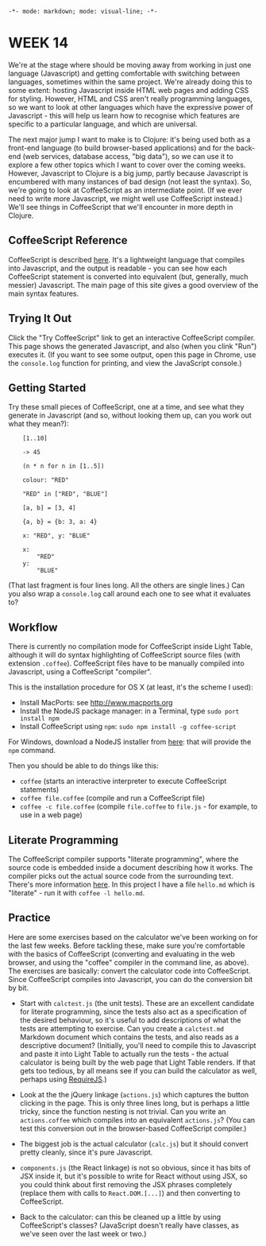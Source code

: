 `-*- mode: markdown; mode: visual-line; -*-`

# WEEK 14

We're at the stage where should be moving away from working in just one language (Javascript) and getting comfortable with switching between languages, sometimes within the same project. We're already doing this to some extent: hosting Javascript inside HTML web pages and adding CSS for styling. However, HTML and CSS aren't really programming languages, so we want to look at other languages which have the expressive power of Javascript - this will help us learn how to recognise which features are specific to a particular language, and which are universal.

The next major jump I want to make is to Clojure: it's being used both as a front-end language (to build browser-based applications) and for the back-end (web services, database access, "big data"), so we can use it to explore a few other topics which I want to cover over the coming weeks. However, Javascript to Clojure is a big jump, partly because Javascript is encumbered with many instances of bad design (not least the syntax). So, we're going to look at CoffeeScript as an intermediate point. (If we ever need to write more Javascript, we might well use CoffeeScript instead.) We'll see things in CoffeeScript that we'll encounter in more depth in Clojure.

## CoffeeScript Reference

CoffeeScript is described [here](http://jashkenas.github.io/coffee-script/). It's a lightweight language that compiles into Javascript, and the output is readable - you can see how each CoffeeScript statement is converted into equivalent (but, generally, much messier) Javascript. The main page of this site gives a good overview of the main syntax features.

## Trying It Out

Click the "Try CoffeeScript" link to get an interactive CoffeeScript compiler. This page shows the generated Javascript, and also (when you clink "Run") executes it. (If you want to see some output, open this page in Chrome, use the `console.log` function for printing, and view the JavaScript console.)

## Getting Started

Try these small pieces of CoffeeScript, one at a time, and see what they generate in Javascript (and so, without looking them up, can you work out what they mean?):

        [1..10]

        -> 45

        (n * n for n in [1..5])

        colour: "RED"
        
        "RED" in ["RED", "BLUE"]
        
        [a, b] = [3, 4]
        
        {a, b} = {b: 3, a: 4}
        
        x: "RED", y: "BLUE"
        
        x:
            "RED"
        y:
            "BLUE"

(That last fragment is four lines long. All the others are single lines.) Can you also wrap a `console.log` call around each one to see what it evaluates to?

## Workflow

There is currently no compilation mode for CoffeeScript inside Light Table, although it will do syntax highlighting of CoffeeScript source files (with extension `.coffee`). CoffeeScript files have to be manually compiled into Javascript, using a CoffeeScript "compiler".

This is the installation procedure for OS X (at least, it's the scheme I used):

- Install MacPorts: see http://www.macports.org
- Install the NodeJS package manager: in a Terminal, type `sudo port install npm`
- Install CoffeeScript using `npm`: `sudo npm install -g coffee-script`

For Windows, download a NodeJS installer from [here](http://nodejs.org): that will provide the `npm` command.

Then you should be able to do things like this:

- `coffee` (starts an interactive interpreter to execute CoffeeScript statements)
- `coffee file.coffee` (compile and run a CoffeeScript file)
- `coffee -c file.coffee` (compile `file.coffee` to `file.js` - for example, to use in a web page)

## Literate Programming

The CoffeeScript compiler supports "literate programming", where the source code is embedded inside a document describing how it works. The compiler picks out the actual source code from the surrounding text. There's more information [here](http://jashkenas.github.io/coffee-script/#literate). In this project I have a file `hello.md` which is "literate" - run it with `coffee -l hello.md`.

## Practice

Here are some exercises based on the calculator we've been working on for the last few weeks. Before tackling these, make sure you're comfortable with the basics of CoffeeScript (converting and evaluating in the web browser, and using the "coffee" compiler in the command line, as above). The exercises are basically: convert the calculator code into CoffeeScript. Since CoffeeScript compiles into Javascript, you can do the conversion bit by bit.

- Start with `calctest.js` (the unit tests). These are an excellent candidate for literate programming, since the tests also act as a specification of the desired behaviour, so it's useful to add descriptions of what the tests are attempting to exercise. Can you create a `calctest.md` Markdown document which contains the tests, and also reads as a descriptive document? (Initially, you'll need to compile this to Javascript and paste it into Light Table to actually run the tests - the actual calculator is being built by the web page that Light Table renders. If that gets too tedious, by all means see if you can build the calculator as well, perhaps using [RequireJS](http://requirejs.org).)

- Look at the the jQuery linkage (`actions.js`) which captures the button clicking in the page. This is only three lines long, but is perhaps a little tricky, since the function nesting is not trivial. Can you write an `actions.coffee` which compiles into an equivalent `actions.js`? (You can test this conversion out in the browser-based CoffeeScript compiler.)

- The biggest job is the actual calculator (`calc.js`) but it should convert pretty cleanly, since it's pure Javascript.

- `components.js` (the React linkage) is not so obvious, since it has bits of JSX inside it, but it's possible to write for React without using JSX, so you could think about first removing the JSX phrases completely (replace them with calls to `React.DOM.[...]`) and then converting to CoffeeScript.

- Back to the calculator: can this be cleaned up a little by using CoffeeScript's classes? (JavaScript doesn't really have classes, as we've seen over the last week or two.)
